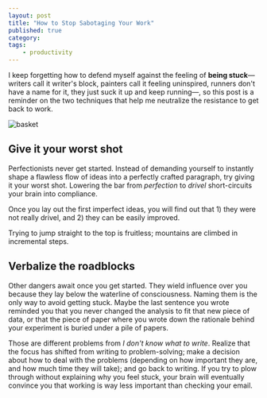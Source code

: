 ```yaml
---
layout: post
title: "How to Stop Sabotaging Your Work"
published: true
category:
tags:
    - productivity
---
```



I keep forgetting how to defend myself against the feeling of **being stuck**—writers call it writer's block, painters call it feeling uninspired, runners don't have a name for it, they just suck it up and keep running—, so this post is a reminder on the two techniques that help me neutralize the resistance to get back to work.

![basket](https://lh5.googleusercontent.com/NhThbkn4hN5h_kj53hvrsVapMzrdqXK2zAxFLhirMnU=w561-h824-no)

<!--excerpt-->

## Give it your worst shot

Perfectionists never get started. Instead of demanding yourself to instantly shape a flawless flow of ideas into a perfectly crafted paragraph, try giving it your worst shot. Lowering the bar from *perfection* to *drivel* short-circuits your brain into compliance.

Once you lay out the first imperfect ideas, you will find out that 1) they were not really drivel, and 2) they can be easily improved.

Trying to jump straight to the top is fruitless; mountains are climbed in incremental steps.

## Verbalize the roadblocks

Other dangers await once you get started. They wield influence over you because they lay below the waterline of consciousness. Naming them is the only way to avoid getting stuck. Maybe the last sentence you wrote reminded you that you never changed the analysis to fit that new piece of data, or that the piece of paper where you wrote down the rationale behind your experiment is buried under a pile of papers.

Those are different problems from *I don't know what to write*. Realize that the focus has shifted from writing to problem-solving; make a decision about how to deal with the problems (depending on how important they are, and how much time they will take); and go back to writing. If you try to plow through without explaining why you feel stuck, your brain will eventually convince you that working is way less important than checking your email.




